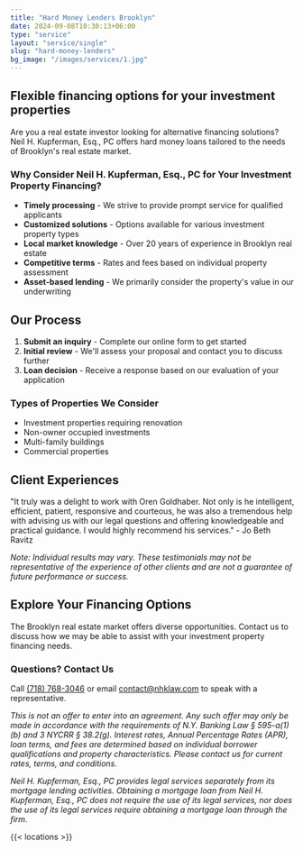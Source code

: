 ```yaml
---
title: "Hard Money Lenders Brooklyn"
date: 2024-09-08T10:30:13+06:00
type: "service"
layout: "service/single"
slug: "hard-money-lenders"
bg_image: "/images/services/1.jpg"
---
```


## Flexible financing options for your investment properties

Are you a real estate investor looking for alternative financing solutions? Neil H. Kupferman, Esq., PC offers hard money loans tailored to the needs of Brooklyn's real estate market.

### Why Consider Neil H. Kupferman, Esq., PC for Your Investment Property Financing?

- **Timely processing** - We strive to provide prompt service for qualified applicants
- **Customized solutions** - Options available for various investment property types
- **Local market knowledge** - Over 20 years of experience in Brooklyn real estate
- **Competitive terms** - Rates and fees based on individual property assessment
- **Asset-based lending** - We primarily consider the property's value in our underwriting

## Our Process

1. **Submit an inquiry** - Complete our online form to get started
2. **Initial review** - We'll assess your proposal and contact you to discuss further
3. **Loan decision** - Receive a response based on our evaluation of your application

### Types of Properties We Consider

- Investment properties requiring renovation
- Non-owner occupied investments
- Multi-family buildings
- Commercial properties

## Client Experiences

"It truly was a delight to work with Oren Goldhaber. Not only is he intelligent, efficient,  patient, responsive and courteous, he was also a tremendous help with advising us with our legal questions and offering knowledgeable and practical guidance. I would highly recommend his services." - Jo Beth Ravitz

*Note: Individual results may vary. These testimonials may not be representative of the experience of other clients and are not a guarantee of future performance or success.*

## Explore Your Financing Options

The Brooklyn real estate market offers diverse opportunities. Contact us to discuss how we may be able to assist with your investment property financing needs.

### Questions? Contact Us

Call [<span class="clickable-phone">(718) 768-3046</span>](tel:+17187683046) or email contact@nhklaw.com to speak with a representative.


*This is not an offer to enter into an agreement. Any such offer may only be made in accordance with the requirements of N.Y. Banking Law § 595-a(1)(b) and 3 NYCRR § 38.2(g). Interest rates, Annual Percentage Rates (APR), loan terms, and fees are determined based on individual borrower qualifications and property characteristics. Please contact us for current rates, terms, and conditions.*

*Neil H. Kupferman, Esq., PC provides legal services separately from its mortgage lending activities. Obtaining a mortgage loan from Neil H. Kupferman, Esq., PC does not require the use of its legal services, nor does the use of its legal services require obtaining a mortgage loan through the firm.*

<div style="display: none;" aria-hidden="true">
<iframe width="100%" height="315" src="https://www.youtube.com/embed/Xwvtyxze6k4?si=NvH7iQjquE3D8yPu" title="YouTube video player" frameborder="0" allow="accelerometer; autoplay; clipboard-write; encrypted-media; gyroscope; picture-in-picture; web-share" referrerpolicy="strict-origin-when-cross-origin" allowfullscreen></iframe>
</div>

{{< locations >}}
